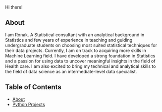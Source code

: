 Hi there!
## About
I am Ronak. A Statistical consultant with an analytical background in Statistics and few years of experience in teaching and guiding undergraduate students on choosing most suited statistical techniques for their data projects. Currently, I am on track to acquiring more skills in Machine Learning field. I have developed a strong foundation in Statistics and a passion for using data to uncover meaningful insights in the field of Health care. I am also excited to bring my technical and analytical skills to the field of data science as an intermediate-level data specialist.


## Table of Contents
- [About](https://github.com/RoniF-pixel/Data-Analytics-Portfolio#about)
- [Python Projects](https://github.com/RoniF-pixel/Projects)
